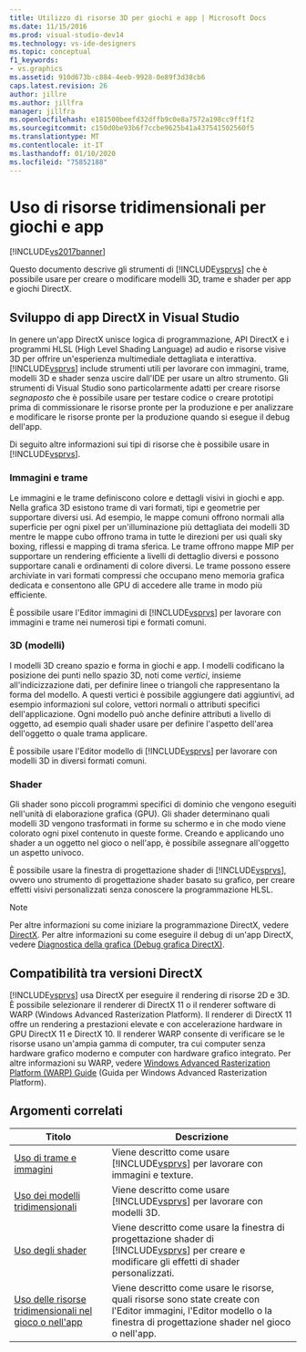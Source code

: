 ```yaml
---
title: Utilizzo di risorse 3D per giochi e app | Microsoft Docs
ms.date: 11/15/2016
ms.prod: visual-studio-dev14
ms.technology: vs-ide-designers
ms.topic: conceptual
f1_keywords:
- vs.graphics
ms.assetid: 910d673b-c884-4eeb-9928-0e89f3d38cb6
caps.latest.revision: 26
author: jillre
ms.author: jillfra
manager: jillfra
ms.openlocfilehash: e181500beefd32dffb9c0e8a7572a198cc9ff1f2
ms.sourcegitcommit: c150d0be93b6f7ccbe9625b41a437541502560f5
ms.translationtype: MT
ms.contentlocale: it-IT
ms.lasthandoff: 01/10/2020
ms.locfileid: "75852188"
---
```

# <a name="working-with-3-d-assets-for-games-and-apps"></a>Uso di risorse tridimensionali per giochi e app
[!INCLUDE[vs2017banner](../includes/vs2017banner.md)]

Questo documento descrive gli strumenti di [!INCLUDE[vsprvs](../includes/vsprvs-md.md)] che è possibile usare per creare o modificare modelli 3D, trame e shader per app e giochi DirectX.

## <a name="directx-app-development-in-visual-studio"></a>Sviluppo di app DirectX in Visual Studio
 In genere un'app DirectX unisce logica di programmazione, API DirectX e i programmi HLSL (High Level Shading Language) ad audio e risorse visive 3D per offrire un'esperienza multimediale dettagliata e interattiva.[!INCLUDE[vsprvs](../includes/vsprvs-md.md)] include strumenti utili per lavorare con immagini, trame, modelli 3D e shader senza uscire dall'IDE per usare un altro strumento. Gli strumenti di Visual Studio sono particolarmente adatti per creare risorse *segnaposto* che è possibile usare per testare codice o creare prototipi prima di commissionare le risorse pronte per la produzione e per analizzare e modificare le risorse pronte per la produzione quando si esegue il debug dell'app.

 Di seguito altre informazioni sui tipi di risorse che è possibile usare in [!INCLUDE[vsprvs](../includes/vsprvs-md.md)].

### <a name="images-and-textures"></a>Immagini e trame
 Le immagini e le trame definiscono colore e dettagli visivi in giochi e app. Nella grafica 3D esistono trame di vari formati, tipi e geometrie per supportare diversi usi. Ad esempio, le mappe comuni offrono normali alla superficie per ogni pixel per un'illuminazione più dettagliata dei modelli 3D mentre le mappe cubo offrono trama in tutte le direzioni per usi quali sky boxing, riflessi e mapping di trama sferica. Le trame offrono mappe MIP per supportare un rendering efficiente a livelli di dettaglio diversi e possono supportare canali e ordinamenti di colore diversi. Le trame possono essere archiviate in vari formati compressi che occupano meno memoria grafica dedicata e consentono alle GPU di accedere alle trame in modo più efficiente.

 È possibile usare l'Editor immagini di [!INCLUDE[vsprvs](../includes/vsprvs-md.md)] per lavorare con immagini e trame nei numerosi tipi e formati comuni.

### <a name="3-d-models"></a>3D (modelli)
 I modelli 3D creano spazio e forma in giochi e app. I modelli codificano la posizione dei punti nello spazio 3D, noti come *vertici*, insieme all'indicizzazione dati, per definire linee o triangoli che rappresentano la forma del modello. A questi vertici è possibile aggiungere dati aggiuntivi, ad esempio informazioni sul colore, vettori normali o attributi specifici dell'applicazione. Ogni modello può anche definire attributi a livello di oggetto, ad esempio quali shader usare per definire l'aspetto dell'area dell'oggetto o quale trama applicare.

 È possibile usare l'Editor modello di [!INCLUDE[vsprvs](../includes/vsprvs-md.md)] per lavorare con modelli 3D in diversi formati comuni.

### <a name="shaders"></a>Shader
 Gli shader sono piccoli programmi specifici di dominio che vengono eseguiti nell'unità di elaborazione grafica (GPU). Gli shader determinano quali modelli 3D vengono trasformati in forme su schermo e in che modo viene colorato ogni pixel contenuto in queste forme. Creando e applicando uno shader a un oggetto nel gioco o nell'app, è possibile assegnare all'oggetto un aspetto univoco.

 È possibile usare la finestra di progettazione shader di [!INCLUDE[vsprvs](../includes/vsprvs-md.md)], ovvero uno strumento di progettazione shader basato su grafico, per creare effetti visivi personalizzati senza conoscere la programmazione HLSL.

> [!NOTE]
> Per altre informazioni su come iniziare la programmazione DirectX, vedere [DirectX](https://msdn.microsoft.com/library/ee663274(VS.85).aspx). Per altre informazioni su come eseguire il debug di un'app DirectX, vedere [Diagnostica della grafica (Debug grafica DirectX)](../debugger/visual-studio-graphics-diagnostics.md).

## <a name="directx-version-compatibility"></a>Compatibilità tra versioni DirectX
 [!INCLUDE[vsprvs](../includes/vsprvs-md.md)] usa DirectX per eseguire il rendering di risorse 2D e 3D. È possibile selezionare il renderer di DirectX 11 o il renderer software di WARP (Windows Advanced Rasterization Platform). Il renderer di DirectX 11 offre un rendering a prestazioni elevate e con accelerazione hardware in GPU DirectX 11 e DirectX 10. Il renderer WARP consente di verificare se le risorse usano un'ampia gamma di computer, tra cui computer senza hardware grafico moderno e computer con hardware grafico integrato. Per altre informazioni su WARP, vedere [Windows Advanced Rasterization Platform (WARP) Guide](https://msdn.microsoft.com/library/gg615082(VS.85).aspx) (Guida per Windows Advanced Rasterization Platform).

## <a name="related-topics"></a>Argomenti correlati

|Titolo|Descrizione|
|-----------|-----------------|
|[Uso di trame e immagini](../designers/working-with-textures-and-images.md)|Viene descritto come usare [!INCLUDE[vsprvs](../includes/vsprvs-md.md)] per lavorare con immagini e texture.|
|[Uso dei modelli tridimensionali](../designers/working-with-3-d-models.md)|Viene descritto come usare [!INCLUDE[vsprvs](../includes/vsprvs-md.md)] per lavorare con modelli 3D.|
|[Uso degli shader](../designers/working-with-shaders.md)|Viene descritto come usare la finestra di progettazione shader di [!INCLUDE[vsprvs](../includes/vsprvs-md.md)] per creare e modificare gli effetti di shader personalizzati.|
|[Uso delle risorse tridimensionali nel gioco o nell'app](../designers/using-3-d-assets-in-your-game-or-app.md)|Viene descritto come usare le risorse, quali risorse sono state create con l'Editor immagini, l'Editor modello o la finestra di progettazione shader nel gioco o nell'app.|
